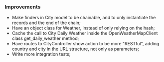 ### Improvements

- Make finders in City model to be chainable, and to only instantiate the records and the end of the chain;
- Have an object class for Weather, instead of only relying on the hash;
- Cache the call to City Daily Weather inside the OpenWeatherMapClient class get_daily_weather method;
- Have routes to CityController show action to be more "RESTful", adding country and city in the URL structure, not only as parameters;
- Write more integration tests;
